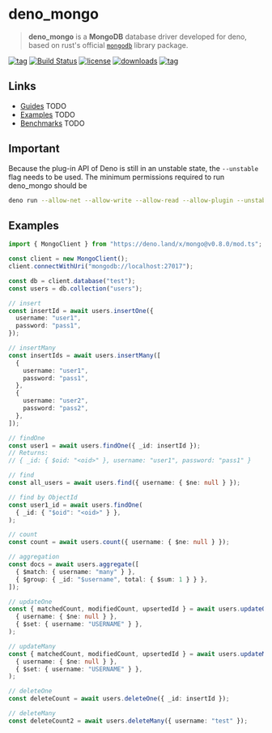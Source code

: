 # deno_mongo

> **deno_mongo** is a **MongoDB** database driver developed for deno, based on rust's official [`mongodb`](https://crates.io/crates/mongodb) library package.

[![tag](https://img.shields.io/github/tag/manyuanrong/deno_mongo.svg)](https://github.com/manyuanrong/deno_mongo/releases)
[![Build Status](https://github.com/manyuanrong/deno_mongo/workflows/ci/badge.svg?branch=master)](https://github.com/manyuanrong/deno_mongo/actions)
[![license](https://img.shields.io/github/license/manyuanrong/deno_mongo.svg)](https://github.com/manyuanrong/deno_mongo)
[![downloads](https://img.shields.io/github/downloads/manyuanrong/deno_mongo/total)](https://github.com/manyuanrong/deno_mongo)
[![tag](https://img.shields.io/badge/deno-v1.0.5-green.svg)](https://github.com/denoland/deno)

## Links

- [Guides]() TODO
- [Examples]() TODO
- [Benchmarks]() TODO

## Important 

Because the plug-in API of Deno is still in an unstable state, the `--unstable` flag needs to be used. The minimum permissions required to run deno_mongo should be

```sh
deno run --allow-net --allow-write --allow-read --allow-plugin --unstable xxx.ts
```

## Examples

```ts
import { MongoClient } from "https://deno.land/x/mongo@v0.8.0/mod.ts";

const client = new MongoClient();
client.connectWithUri("mongodb://localhost:27017");

const db = client.database("test");
const users = db.collection("users");

// insert
const insertId = await users.insertOne({
  username: "user1",
  password: "pass1",
});

// insertMany
const insertIds = await users.insertMany([
  {
    username: "user1",
    password: "pass1",
  },
  {
    username: "user2",
    password: "pass2",
  },
]);

// findOne
const user1 = await users.findOne({ _id: insertId });
// Returns:
// { _id: { $oid: "<oid>" }, username: "user1", password: "pass1" }

// find
const all_users = await users.find({ username: { $ne: null } });

// find by ObjectId
const user1_id = await users.findOne(
  { _id: { "$oid": "<oid>" } },
);

// count
const count = await users.count({ username: { $ne: null } });

// aggregation
const docs = await users.aggregate([
  { $match: { username: "many" } },
  { $group: { _id: "$username", total: { $sum: 1 } } },
]);

// updateOne
const { matchedCount, modifiedCount, upsertedId } = await users.updateOne(
  { username: { $ne: null } },
  { $set: { username: "USERNAME" } },
);

// updateMany
const { matchedCount, modifiedCount, upsertedId } = await users.updateMany(
  { username: { $ne: null } },
  { $set: { username: "USERNAME" } },
);

// deleteOne
const deleteCount = await users.deleteOne({ _id: insertId });

// deleteMany
const deleteCount2 = await users.deleteMany({ username: "test" });
```
